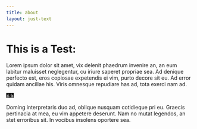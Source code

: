 ```yaml
---
title: about
layout: just-text
---
```

# This is a Test:

Lorem ipsum dolor sit amet, vix delenit phaedrum invenire an, an eum labitur maluisset neglegentur, cu iriure saperet propriae sea. Ad denique perfecto est, eros copiosae expetendis ei vim, purto decore sit eu. Ad error quidam ancillae his. Viris omnesque repudiare has ad, tota exerci nam ad.

<img src= "/elliot_zander.jpg" alt="Elliot & Zander Weaver" style="width: 20px; align: left"/>

Doming interpretaris duo ad, oblique nusquam cotidieque pri eu. Graecis pertinacia at mea, eu vim appetere deserunt. Nam no mutat legendos, an stet erroribus sit. In vocibus insolens oportere sea.
